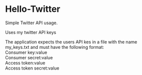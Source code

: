 # Hello-Twitter
Simple Twitter API usage. 

Uses my twitter API keys

The application expects the users API kes in a file with the name my_keys.txt and must have the following format: <br>
Consumer key:value <br>
Consumer secret:value <br>
Access token:value <br>
Access token secret:value <br>

